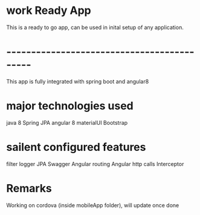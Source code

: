# work Ready App
This is a ready to go app, can be used in inital setup of any application.
# -------------------------------------------
This app is fully integrated with spring boot and angular8
# major technologies used
java 8
Spring JPA
angular 8
materialUI
Bootstrap
# sailent configured features
filter
logger
JPA
Swagger
Angular routing
Angular http calls
Interceptor
# Remarks
Working on cordova (inside mobileApp folder), will update once done
